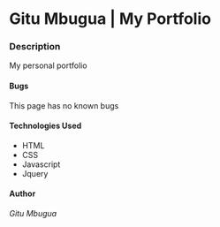 # Gitu Mbugua | My Portfolio

### Description 
My personal portfolio

#### Bugs
This page has no known bugs

#### Technologies Used
* HTML
* CSS 
* Javascript
* Jquery

#### Author
_Gitu Mbugua_
